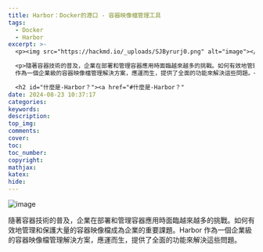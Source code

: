 ```yaml
---
title: Harbor：Docker的港口 - 容器映像檔管理工具
tags:
  - Docker
  - Harbor
excerpt: >-
  <p><img src="https://hackmd.io/_uploads/SJByrurj0.png" alt="image"></p>

  <p>隨著容器技術的普及，企業在部署和管理容器應用時面臨越來越多的挑戰。如何有效地管理和保護大量的容器映像檔成為企業的重要課題。Harbor
  作為一個企業級的容器映像檔管理解決方案，應運而生，提供了全面的功能來解決這些問題。</p>

  <h2 id="什麼是-Harbor？"><a href="#什麼是-Harbor？"
date: 2024-08-23 10:37:17
categories:
keywords:
description:
top_img:
comments:
cover:
toc:
toc_number:
copyright:
mathjax:
katex:
hide:
---
```


![image](https://hackmd.io/_uploads/SJByrurj0.png)

隨著容器技術的普及，企業在部署和管理容器應用時面臨越來越多的挑戰。如何有效地管理和保護大量的容器映像檔成為企業的重要課題。Harbor 作為一個企業級的容器映像檔管理解決方案，應運而生，提供了全面的功能來解決這些問題。
<!-- more -->
